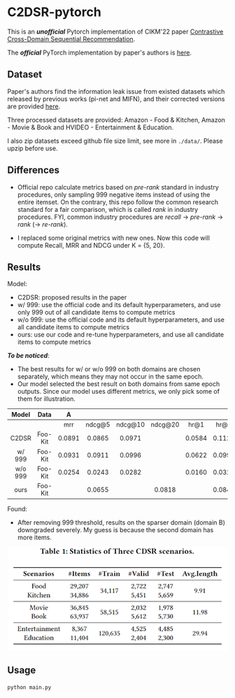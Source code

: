 # C2DSR-pytorch

This is an ***unofficial*** Pytorch implementation of CIKM'22 paper [Contrastive Cross-Domain Sequential Recommendation](https://dl.acm.org/doi/abs/10.1145/3511808.3557262).

The ***official*** PyTorch implementation by paper's authors is [here](https://github.com/cjx96/C2DSR).


## Dataset

Paper's authors find the information leak issue from existed datasets which released by previous works  (pi-net and MIFN), and their corrected versions are provided [here](https://drive.google.com/drive/folders/1xpnp6tH56xz8PF_xuTi9exEptmcvlAVU?usp=sharing).

Three processed datasets are provided: Amazon - Food & Kitchen, Amazon - Movie & Book and HVIDEO - Entertainment & Education.

I also zip datasets exceed github file size limit, see more in `./data/`. Please upzip before use.


## Differences

- Official repo calculate metrics based on *pre-rank* standard in industry procedures, only sampling 999 negative items instead of using the entire itemset. On the contrary, this repo follow the common research standard for a fair comparison, which is called *rank* in industry procedures. FYI, common industry procedures are *recall* -> *pre-rank* -> *rank* (-> *re-rank*).

- I replaced some original metrics with new ones. Now this code will compute Recall, MRR and NDCG under K = {5, 20}.

## Results

Model:
- C2DSR: proposed results in the paper
- w/ 999: use the official code and its default hyperparameters, and use only 999 out of all candidate items to compute metrics
- w/o 999: use the official code and its default hyperparameters, and use all candidate items to compute metrics
- ours: use our code and re-tune hyperparameters, and use all candidate items to compute metrics

***To be noticed***: 
- The best results for w/ or w/o 999 on both domains are chosen separately, which means they may not occur in the same epoch.
- Our model selected the best result on both domains from same epoch outputs. Since our model uses different metrics, we only pick some of them for illustration.

|  Model  |  Data   |   A    |        |         |         |        |        |        |        |   B    |        |         |         |        |        |        |        |
|:-------:|:-------:|:------:|:------:|:-------:|:-------:|:------:|:------:|:------:|:------:|:------:|:------:|:-------:|:-------:|:------:|:------:|:------:|:------:|
|         |         |  mrr   | ndcg@5 | ndcg@10 | ndcg@20 |  hr@1  |  hr@5  | hr@10  | hr@20  |  mrr   | ndcg@5 | ndcg@10 | ndcg@20 |  hr@1  |  hr@5  | hr@10  | hr@20  |    
|  C2DSR  | Foo-Kit | 0.0891 | 0.0865 | 0.0971  |         | 0.0584 | 0.1124 | 0.1454 |        | 0.0465 | 0.0416 | 0.0494  |         | 0.0251 | 0.0574 | 0.0818 |        |
| w/ 999  | Foo-Kit | 0.0931 | 0.0911 | 0.0996  |         | 0.0622 | 0.0996 | 0.1427 |        | 0.0407 | 0.0357 | 0.0436  |         | 0.0199 | 0.0514 | 0.0761 |        |
| w/o 999 | Foo-Kit | 0.0254 | 0.0243 | 0.0282  |         | 0.0160 | 0.0323 | 0.0444 |        | 0.0090 | 0.0083 | 0.0093  |         | 0.0061 | 0.0104 | 0.0136 |        |
|  ours   | Foo-Kit |        | 0.0655 |         | 0.0818  |        | 0.0841 |        | 0.1420 |        | 0.0146 | 0.0202  |         |        | 0.0198 |        | 0.0202 |

Found:
- After removing 999 threshold, results on the sparser domain (domain B) downgraded severely. My guess is because the second domain has more items.

![](img\data.png)


## Usage

```shell
python main.py 
```
